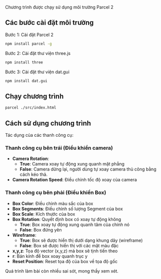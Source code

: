 Chương trình được chạy sử dụng môi trường Parcel 2

## Các bước cài đặt môi trường
Bước 1: Cài đặt Parcel 2
```sh
npm install parcel -g
```
Bước 2: Cài đặt thư viện three.js
```sh
npm install three
```
Bước 3: Cài đặt thư viện dat.gui
```sh
npm install dat.gui
```
## Chạy chương trình
```sh
parcel ./src/index.html
```
## Cách sử dụng chương trình
Tác dụng của các thanh công cụ:
### Thanh công cụ bên trái (Điều khiển camera)
- **Camera Rotation**: 
    - **True**: Camera xoay tự động xung quanh mặt phẳng
    - **False**: Camera dừng lại, người dùng tự xoay camera thủ công bằng cách kéo thả.
- **Camera Rotation Speed**: Điều chỉnh tốc độ xoay của camera

### Thanh công cụ bên phải (Điều khiển Box)
- **Box Color**: Điều chỉnh màu sắc của box
- **Box Segments**: Điều chỉnh số lượng Segment của box
- **Box Scale**: Kích thước của box
- **Box Rotation**: Quyết định box có xoay tự động không
    - **True**: Box xoay tự động xung quanh tâm của chính nó
    - **False**: Box đứng yên
- **Wireframe**: 
    - **True**: Box sẽ được hiển thị dưới dạng khung dây (wireframe)
    - **False**: Box sẽ được hiển thị với các mặt màu đặc
- **x,y,z**: Tọa độ vector (x,y,z) mà box sẽ tịnh tiến theo
- **r**: Bán kính để box xoay quanh trục y
- **Reset Position**: Reset tọa độ của box về tọa độ gốc

Quá trình làm bài còn nhiều sai sót, mong thầy xem xét.